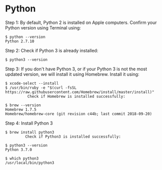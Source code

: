 # Python

Step 1: By default, Python 2 is installed on Apple computers. Confirm your Python version using Terminal using:

```
$ python --version
Python 2.7.10
```

Step 2: Check if Python 3 is already installed: 

```
$ python3 --version
```

Step 3: If you don't have Python 3, or if your Python 3 is not the most updated version, we will install it using Homebrew. Install it using:

```
$ xcode-select --install
$ /usr/bin/ruby -e "$(curl -fsSL https://raw.githubusercontent.com/Homebrew/install/master/install)"
          Check if Homebrew is installed successfully:

$ brew --version
Homebrew 1.7.5
Homebrew/homebrew-core (git revision c44b; last commit 2018-09-20)
```

Step 4: Install Python 3

```
$ brew install python3
         Check if Python3 is installed successfully: 

$ python3 --version
Python 3.7.0
 
$ which python3
/usr/local/bin/python3
```
